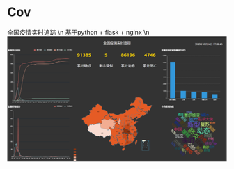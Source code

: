 # Cov
全国疫情实时追踪 \n
基于python + flask + nginx \n
![image](https://github.com/1178778909/Cov/blob/master/static/image/1602666661(1).jpg)
